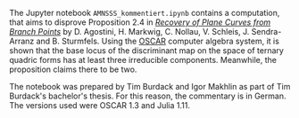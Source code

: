 The Jupyter notebook `AMNSSS_kommentiert.ipynb` contains a computation, that aims to disprove Proposition 2.4 in _<a href="https://doi.org/10.1007/s00454-023-00538-5">Recovery of Plane Curves from Branch Points</a>_ by D. Agostini, H. Markwig, C. Nollau, V. Schleis, J. Sendra-Arranz and B. Sturmfels. Using the <a href="https://www.oscar-system.org">OSCAR</a> computer algebra system, it is shown that the base locus of the discriminant map on the space of ternary quadric forms has at least three irreducible components. Meanwhile, the proposition claims there to be two. 

The notebook was prepared by Tim Burdack and Igor Makhlin as part of Tim Burdack's bachelor's thesis. For this reason, the commentary is in German. The versions used were OSCAR 1.3 and Julia 1.11.
